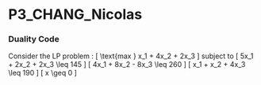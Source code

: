 # P3_CHANG_Nicolas

### Duality Code

Consider the LP problem :
\[
\text{max } x_1 + 4x_2 + 2x_3
\]
subject to
\[
5x_1 + 2x_2 + 2x_3 \leq 145
\]
\[
4x_1 + 8x_2 - 8x_3 \leq 260
\]
\[
x_1 + x_2 + 4x_3 \leq 190
\]
\[
x \geq 0
\]
